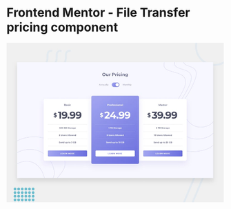 # Frontend Mentor - File Transfer pricing component

![Design preview for the File Transfer pricing component coding challenge](./design/desktop-preview.jpg)



